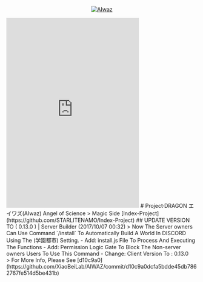 <body>
<div align="center">
  <p>
    <a href="https://github.com/XiaoBeiLab/AIWAZ"><img src="https://i.imgur.com/Fta2jMg.jpg" alt="AIwaz" /></a>
  </p>
</div>
  <iframe src="https://discordapp.com/widget?id=191539621119655936&theme=dark" width="350" height="500" allowtransparency="true" frameborder="0"></iframe>
</body>
# Project·DRAGON エイワズ(AIwaz) Angel of Science
> Magic Side [Index-Project](https://github.com/STARLITENAMO/Index-Project)
## UPDATE VERSION TO ( 0.13.0 ) | Server Builder (2017/10/07 00:32)
> Now The Server owners Can Use Command `/install` To Automatically Build A World In DISCORD Using The (学園都市) Setting.
- Add: install.js File To Process And Executing The Functions
- Add: Permission Logic Gate To Block The Non-server owners Users To Use This Command
- Change: Client Version To : 0.13.0<br>
> For More Info, Please See [d10c9a0](https://github.com/XiaoBeiLab/AIWAZ/commit/d10c9a0dcfa5bdde45db7862767fe514d5be431b)
